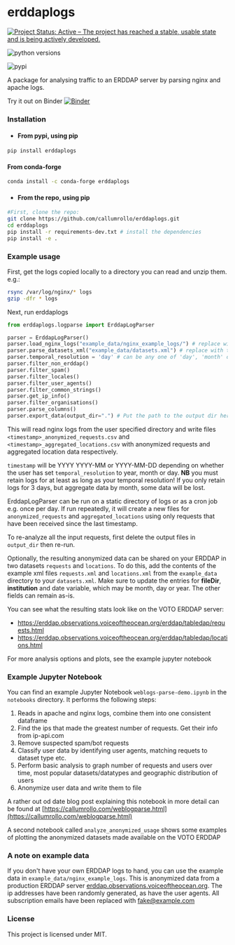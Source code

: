 # erddaplogs

[![Project Status: Active – The project has reached a stable, usable state and is being actively developed.](https://www.repostatus.org/badges/latest/active.svg)](https://www.repostatus.org/#active)

![python versions](https://img.shields.io/pypi/pyversions/erddaplogs.svg)

![pypi](https://badge.fury.io/py/erddaplogs.svg)


A package for analysing traffic to an ERDDAP server by parsing nginx and apache logs.

Try it out on Binder [![Binder](https://mybinder.org/badge_logo.svg)](https://mybinder.org/v2/gh/callumrollo/erddaplogs/HEAD?labpath=weblogs-parse-demo.ipynb)

### Installation

* #### From pypi, using pip

```sh
pip install erddaplogs
```

#### From conda-forge

```sh
conda install -c conda-forge erddaplogs
```

* #### From the repo, using pip

```sh
#First, clone the repo:
git clone https://github.com/callumrollo/erddaplogs.git
cd erddaplogs
pip install -r requirements-dev.txt # install the dependencies
pip install -e .
```

### Example usage


First, get the logs copied locally to a directory you can read and unzip them. e.g.:

```bash
rsync /var/log/nginx/* logs
gzip -dfr * logs
```
Next, run erddaplogs

```python
from erddaplogs.logparse import ErddapLogParser

parser = ErddapLogParser()
parser.load_nginx_logs("example_data/nginx_example_logs/") # replace with the path to your logs
parser.parse_datasets_xml("example_data/datasets.xml") # replace with the path to your xml, or remove this line
parser.temporal_resolution = 'day' # can be any one of 'day', 'month' or 'year'. Defaults to 'month'
parser.filter_non_erddap()
parser.filter_spam()
parser.filter_locales()
parser.filter_user_agents()
parser.filter_common_strings()
parser.get_ip_info()
parser.filter_organisations()
parser.parse_columns()
parser.export_data(output_dir=".") # Put the path to the output dir here. Preferably somewhere your ERDDAP can read
```

This will read nginx logs from the user specified directory and write files `<timestamp>_anonymized_requests.csv` and `<timestamp>_aggregated_locations.csv` with anonymized requests and aggregated location data respectively. 

`timestamp` will be YYYY YYYY-MM or YYYY-MM-DD depending on whether the user has set `temporal_resolution` to year, month or day. **NB** you must retain logs for at least as long as your temporal resolution! If you only retain logs for 3 days, but aggregate data by month, some data will be lost.

ErddapLogParser can be run on a static directory of logs or as a cron job e.g. once per day. If run repeatedly, it will create a new files for `anonymized_requests` and `aggregated_locations` using only requests that have been received since the last timestamp.

To re-analyze all the input requests, first delete the output files in `output_dir` then re-run.

Optionally, the resulting anonymized data can be shared on your ERDDAP in two datasets `requests` and `locations`. To do this, add the contents of the example xml files `requests.xml` and `locations.xml` from the `example_data` directory to your `datasets.xml`. Make sure to update the entries for **fileDir**, **institution** and date variable, which may be month, day or year. The other fields can remain as-is.

You can see what the resulting stats look like on the VOTO ERDDAP server:

- https://erddap.observations.voiceoftheocean.org/erddap/tabledap/requests.html
- https://erddap.observations.voiceoftheocean.org/erddap/tabledap/locations.html
 
For more analysis options and plots, see the example jupyter notebook

### Example Jupyter Notebook

You can find an example Jupyter Notebook `weblogs-parse-demo.ipynb` in the `notebooks` directory. It performs the following steps:

1. Reads in apache and nginx logs, combine them into one consistent dataframe
2. Find the ips that made the greatest number of requests. Get their info from ip-api.com
3. Remove suspected spam/bot requests
4. Classify user data by identifying user agents, matching requets to dataset type etc.
5. Perform basic analysis to graph number of requests and users over time, most popular datasets/datatypes and geographic distribution of users
6. Anonymize user data and write them to file

A rather out od date blog post explaining this notebook in more detail can be found at [https://callumrollo.com/weblogparse.html](https://callumrollo.com/weblogparse.html)

A second notebook called `analyze_anonymized_usage` shows some examples of plotting the anonymized datasets made available on the VOTO ERDDAP

### A note on example data

If you don't have your own ERDDAP logs to hand, you can use the example data in `example_data/nginx_example_logs`. This is anonymized data from a production ERDDAP server [erddap.observations.voiceoftheocean.org](https://erddap.observations.voiceoftheocean.org/erddap). The ip addresses have been randomly generated, as have the user agents. All subscription emails have been replaced with fake@example.com


### License

This project is licensed under MIT.
